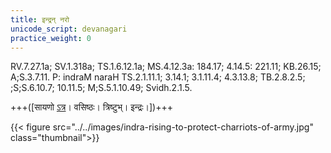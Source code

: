 ```yaml
---
title: इन्द्रन् नरो
unicode_script: devanagari
practice_weight: 0
---
```



RV.7.27.1a; SV.1.318a; TS.1.6.12.1a; MS.4.12.3a: 184.17; 4.14.5: 221.11; KB.26.15; A;S.3.7.11. P: indraM naraH TS.2.1.11.1; 3.14.1; 3.1.11.4; 4.3.13.8; TB.2.8.2.5; ;S;S.6.10.7; 10.11.5; M;S.5.1.10.49; Svidh.2.1.5.

+++([सायणो [ऽत्र](https://archive.org/stream/RgVedaWithSayanasCommentaryPart3/rv_sayanabhasya_part3#page/n423/mode/1up&sa=D&ust=1542425956264000)। वसिष्ठः। त्रिष्टुभ्। इन्द्रः।])+++

<div class="js_include" url="/vedAH/Rk/shAkalam/saMhitA/vishvAsa-prastutiH/07/027/01_indraM_naro.md"  newLevelForH1="2" includeTitle="false"> </div>

{{< figure src="../../images/indra-rising-to-protect-charriots-of-army.jpg"  class="thumbnail">}}
